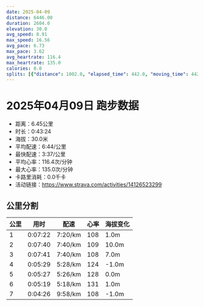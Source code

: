 ```yaml
---
date: 2025-04-09
distance: 6446.00
duration: 2604.0
elevation: 30.0
avg_speed: 8.91
max_speed: 16.56
avg_pace: 6.73
max_pace: 3.62
avg_heartrate: 116.4
max_heartrate: 135.0
calories: 0.0
splits: [{"distance": 1002.0, "elapsed_time": 442.0, "moving_time": 442.0, "average_speed": 2.27, "pace": 7.34215859030837, "average_heartrate": 108.86915887850468, "elevation_difference": 1.0, "split_number": 1}, {"distance": 998.0, "elapsed_time": 460.0, "moving_time": 460.0, "average_speed": 2.17, "pace": 7.680506912442396, "average_heartrate": 109.29411764705883, "elevation_difference": 10.0, "split_number": 2}, {"distance": 1000.0, "elapsed_time": 461.0, "moving_time": 461.0, "average_speed": 2.17, "pace": 7.680506912442396, "average_heartrate": 108.78886310904872, "elevation_difference": 7.0, "split_number": 3}, {"distance": 1000.0, "elapsed_time": 329.0, "moving_time": 329.0, "average_speed": 3.04, "pace": 5.482467105263157, "average_heartrate": 124.96960486322189, "elevation_difference": -1.0, "split_number": 4}, {"distance": 1001.5, "elapsed_time": 327.0, "moving_time": 327.0, "average_speed": 3.06, "pace": 5.446633986928104, "average_heartrate": 128.06422018348624, "elevation_difference": 0.0, "split_number": 5}, {"distance": 1000.5, "elapsed_time": 319.0, "moving_time": 319.0, "average_speed": 3.14, "pace": 5.307866242038216, "average_heartrate": 131.2664576802508, "elevation_difference": 1.0, "split_number": 6}, {"distance": 444.0, "elapsed_time": 276.0, "moving_time": 266.0, "average_speed": 1.67, "pace": 9.980059880239521, "average_heartrate": 108.94715447154472, "elevation_difference": -1.0, "split_number": 7}]
---
```


# 2025年04月09日 跑步数据

- 距离：6.45公里
- 时长：0:43:24
- 海拔：30.0米
- 平均配速：6:44/公里
- 最快配速：3:37/公里
- 平均心率：116.4次/分钟
- 最大心率：135.0次/分钟
- 卡路里消耗：0.0千卡
- 活动链接：https://www.strava.com/activities/14126523299

## 公里分割

| 公里 | 用时 | 配速 | 心率 | 海拔变化 |
|------|------|------|------|------|
| 1 | 0:07:22 | 7:20/km | 108 | 1.0m |
| 2 | 0:07:40 | 7:40/km | 109 | 10.0m |
| 3 | 0:07:41 | 7:40/km | 108 | 7.0m |
| 4 | 0:05:29 | 5:28/km | 124 | -1.0m |
| 5 | 0:05:27 | 5:26/km | 128 | 0.0m |
| 6 | 0:05:19 | 5:18/km | 131 | 1.0m |
| 7 | 0:04:26 | 9:58/km | 108 | -1.0m |

